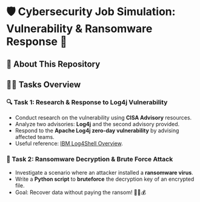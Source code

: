 # 🛡️ Cybersecurity Job Simulation: Vulnerability & Ransomware Response 🔐

## 📌 About This Repository
## 🕵️‍♂️ Tasks Overview
### 🔍 Task 1: Research & Response to Log4j Vulnerability
- Conduct research on the vulnerability using **CISA Advisory** resources.
- Analyze two advisories: **Log4j** and the second advisory provided.
- Respond to the **Apache Log4j zero-day vulnerability** by advising affected teams.
- Useful reference: [IBM Log4Shell Overview](https://www.ibm.com/think/topics/log4shell).

### 🦠 Task 2: Ransomware Decryption & Brute Force Attack
- Investigate a scenario where an attacker installed a **ransomware virus**.
- Write a **Python script** to **bruteforce** the decryption key of an encrypted file.
- Goal: Recover data without paying the ransom! 💾🚫💰

